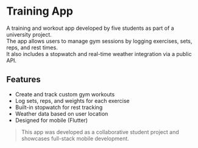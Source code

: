 # Training App

A training and workout app developed by five students as part of a university project.  
The app allows users to manage gym sessions by logging exercises, sets, reps, and rest times.  
It also includes a stopwatch and real-time weather integration via a public API.

## Features

-  Create and track custom gym workouts
-  Log sets, reps, and weights for each exercise
-  Built-in stopwatch for rest tracking
-  Weather data based on user location
-  Designed for mobile (Flutter)

> This app was developed as a collaborative student project and showcases full-stack mobile development.
